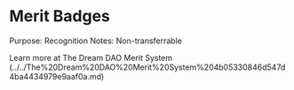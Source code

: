 # Merit Badges

Purpose: Recognition
Notes: Non-transferrable

Learn more at The Dream DAO Merit System (../../The%20Dream%20DAO%20Merit%20System%204b05330846d547d4ba4434979e9aaf0a.md)